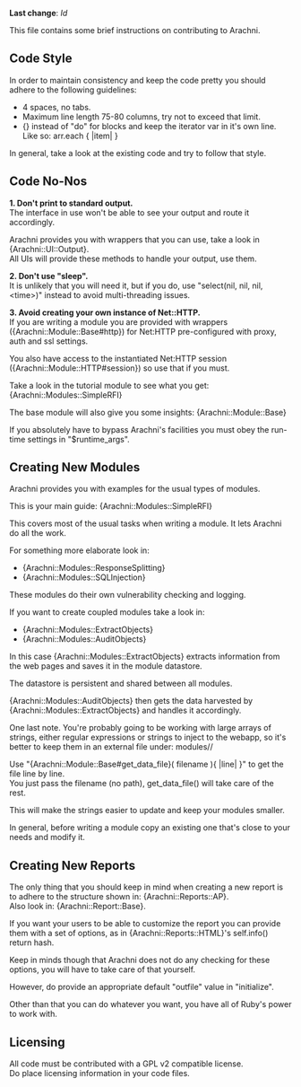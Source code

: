 **Last change**:    $Id$

This file contains some brief instructions on contributing to Arachni.    

Code Style
----
In order to maintain consistency and keep the code pretty you should
adhere to the following guidelines:

 - 4 spaces, no tabs.
 - Maximum line length 75-80 columns, try not to exceed that limit.
 - {} instead of "do" for blocks and keep the iterator var in it's own line.<br/>
    Like so:
        arr.each {
            |item|
        }

In general, take a look at the existing code and try to follow that style.


Code No-Nos
----
**1. Don't print to standard output.**<br/>
The interface in use won't be able to see your output and route it
accordingly.

Arachni provides you with wrappers that you can use, take a look in {Arachni::UI::Output}.<br/>
All UIs will provide these methods to handle your output, use them.


**2. Don't use "sleep".**<br/>
It is unlikely that you will need it, but if you do, use
"select(nil, nil, nil, &lt;time&gt;)" instead to avoid multi-threading issues.


**3. Avoid creating your own instance of Net::HTTP.**<br/>
If you are writing a module you are provided with wrappers ({Arachni::Module::Base#http}) for Net:HTTP
pre-configured with proxy, auth and ssl settings.

You also have access to the instantiated Net:HTTP session ({Arachni::Module::HTTP#session}) so use that
if you must.

Take a look in the tutorial module to see what you get: {Arachni::Modules::SimpleRFI}
    
The base module will also give you some insights: {Arachni::Module::Base}

If you absolutely have to bypass Arachni's facilities you must obey the
run-time settings in "$runtime_args".


Creating New Modules
----
Arachni provides you with examples for the usual types of modules.

This is your main guide: {Arachni::Modules::SimpleRFI}
    
This covers most of the usual tasks when writing a module.
It lets Arachni do all the work.

For something more elaborate look in:<br/>
- {Arachni::Modules::ResponseSplitting}<br/>
- {Arachni::Modules::SQLInjection}
    
These modules do their own vulnerability checking and logging.

If you want to create coupled modules take a look in:<br/>
- {Arachni::Modules::ExtractObjects}<br/>
- {Arachni::Modules::AuditObjects}

In this case {Arachni::Modules::ExtractObjects} extracts information from the
web pages and saves it in the module datastore.

The datastore is persistent and shared between all modules.

{Arachni::Modules::AuditObjects} then gets the data harvested by {Arachni::Modules::ExtractObjects}
and handles it accordingly.

One last note.
You're probably going to be working with large arrays of strings,
either regular expressions or strings to inject to the webapp,
so it's better to keep them in an external file under:
    modules/<modname>/

Use "{Arachni::Module::Base#get_data_file}( filename ){ |line| }" to get the file line by line.<br/>
You just pass the filename (no path), get_data_file() will take care of the rest. 

This will make the strings easier to update and keep your modules smaller.

In general, before writing a module copy an existing one that's close
to your needs and modify it.


Creating New Reports<br/>
----
The only thing that you should keep in mind when creating a new report
is to adhere to the structure shown in: {Arachni::Reports::AP}.<br/>
Also look in: {Arachni::Report::Base}.

If you want your users to be able to customize the report you can
provide them with a set of options, as in {Arachni::Reports::HTML}'s self.info() return hash.

Keep in minds though that Arachni does not do any checking for these options,
you will have to take care of that yourself.

However, do provide an appropriate default "outfile" value in "initialize".

Other than that you can do whatever you want, you have all of Ruby's
power to work with. 


Licensing
----
All code must be contributed with a GPL v2 compatible license.<br/>
Do place licensing information in your code files.

